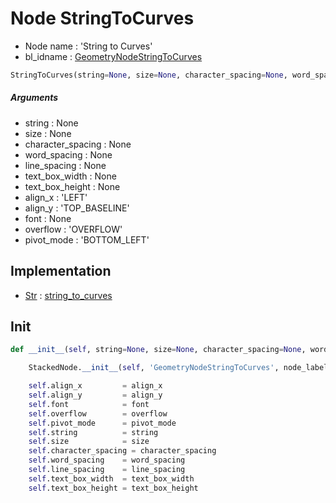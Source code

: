 # Node StringToCurves

- Node name : 'String to Curves'
- bl_idname : [GeometryNodeStringToCurves](https://docs.blender.org/api/current/bpy.types.{bl_idname}.html)


``` python
StringToCurves(string=None, size=None, character_spacing=None, word_spacing=None, line_spacing=None, text_box_width=None, text_box_height=None, align_x='LEFT', align_y='TOP_BASELINE', font=None, overflow='OVERFLOW', pivot_mode='BOTTOM_LEFT', node_label=None, node_color=None)
```
##### Arguments

- string : None
- size : None
- character_spacing : None
- word_spacing : None
- line_spacing : None
- text_box_width : None
- text_box_height : None
- align_x : 'LEFT'
- align_y : 'TOP_BASELINE'
- font : None
- overflow : 'OVERFLOW'
- pivot_mode : 'BOTTOM_LEFT'

## Implementation

- [Str](/docs/GeoNodes/Str.md) : [string_to_curves](/docs/GeoNodes/Str.md#string_to_curves)

## Init

``` python
def __init__(self, string=None, size=None, character_spacing=None, word_spacing=None, line_spacing=None, text_box_width=None, text_box_height=None, align_x='LEFT', align_y='TOP_BASELINE', font=None, overflow='OVERFLOW', pivot_mode='BOTTOM_LEFT', node_label=None, node_color=None):

    StackedNode.__init__(self, 'GeometryNodeStringToCurves', node_label=node_label, node_color=node_color)

    self.align_x         = align_x
    self.align_y         = align_y
    self.font            = font
    self.overflow        = overflow
    self.pivot_mode      = pivot_mode
    self.string          = string
    self.size            = size
    self.character_spacing = character_spacing
    self.word_spacing    = word_spacing
    self.line_spacing    = line_spacing
    self.text_box_width  = text_box_width
    self.text_box_height = text_box_height
```
